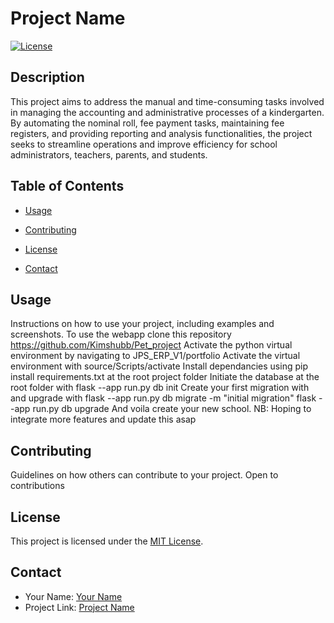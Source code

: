 # Project Name

[![License](https://img.shields.io/badge/License-MIT-blue.svg)](LICENSE)

## Description

This project aims to address the manual and time-consuming tasks involved in managing the accounting and administrative processes of a kindergarten. By automating the nominal roll,  fee payment tasks, maintaining fee registers, and providing reporting and analysis functionalities, the project seeks to streamline operations and improve efficiency for school administrators, teachers, parents, and students.


## Table of Contents

- [Usage](#usage)

- [Contributing](#contributing)
- [License](#license)
- [Contact](#contact)


## Usage

Instructions on how to use your project, including examples and screenshots.
To use the webapp clone this repository https://github.com/Kimshubb/Pet_project
Activate the python virtual environment by navigating to JPS_ERP_V1/portfolio
Activate the virtual environment with source/Scripts/activate
Install dependancies using pip install requirements.txt at the root project folder
Initiate the database at the root folder with flask --app run.py db init
Create your first migration with and upgrade with
    flask --app run.py db migrate -m "initial migration"
    flask --app run.py db upgrade 
And voila create your new school.
NB: Hoping to integrate more features and update this asap

## Contributing

Guidelines on how others can contribute to your project.
Open to contributions 

## License

This project is licensed under the [MIT License](LICENSE).

## Contact

- Your Name: [Your Name](mailto:issakimanifmk@gmail.com)
- Project Link: [Project Name](https://github.com/Kimshubb/Pet_project/JPS_ERP_V1)